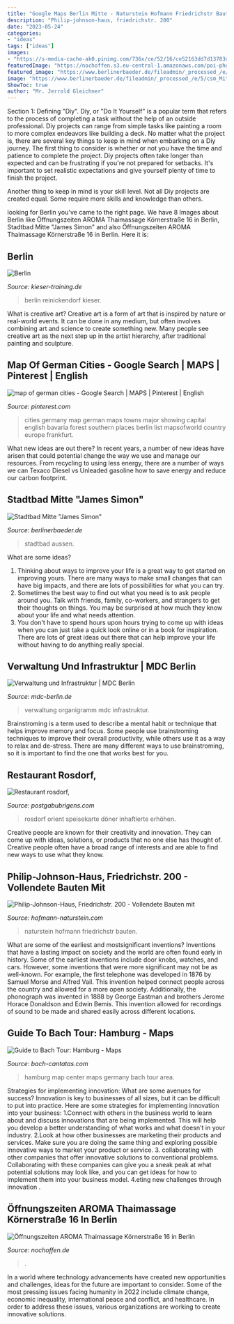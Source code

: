 ```yaml
---
title: "Google Maps Berlin Mitte - Naturstein Hofmann Friedrichstr Bauten"
description: "Philip-johnson-haus, friedrichstr. 200"
date: "2023-05-24"
categories:
- "ideas"
tags: ["ideas"]
images:
- "https://s-media-cache-ak0.pinimg.com/736x/ce/52/16/ce52163dd7d13783dd151bd7814e5ab2.jpg"
featuredImage: "https://nochoffen.s3.eu-central-1.amazonaws.com/poi-photos/berlin-manee-thaimassage/551486e8-690c-424d-a9bb-fa06c1072890.jpg"
featured_image: "https://www.berlinerbaeder.de/fileadmin/_processed_/e/5/csm_Mitte-aussen_fae4a4622a.jpg"
image: "https://www.berlinerbaeder.de/fileadmin/_processed_/e/5/csm_Mitte-aussen_fae4a4622a.jpg"
ShowToc: true
author: "Mr. Jerrold Gleichner"
---
```



Section 1: Defining "Diy".
Diy, or "Do It Yourself" is a popular term that refers to the process of completing a task without the help of an outside professional. Diy projects can range from simple tasks like painting a room to more complex endeavors like building a deck. No matter what the project is, there are several key things to keep in mind when embarking on a Diy journey.
The first thing to consider is whether or not you have the time and patience to complete the project. Diy projects often take longer than expected and can be frustrating if you're not prepared for setbacks. It's important to set realistic expectations and give yourself plenty of time to finish the project.

Another thing to keep in mind is your skill level. Not all Diy projects are created equal. Some require more skills and knowledge than others.

	

		
looking for Berlin you've came to the right page. We have 8 Images about Berlin like Öffnungszeiten AROMA Thaimassage Körnerstraße 16 in Berlin, Stadtbad Mitte &quot;James Simon&quot; and also Öffnungszeiten AROMA Thaimassage Körnerstraße 16 in Berlin. Here it is:
		
    
## Berlin

<img loading=lazy src="https://www.kieser-training.de/fileadmin/user_upload/Studios/Germany/Berlin/Berlin-Reinickendorf/Studio/neue_Studiobilder_2019/Berlin_Reinickendorf_Aussenaufnahme_01.jpg" onerror="this.onerror=null;this.src='https://tse3.mm.bing.net/th?id=OIP.FhrdWd-8y89_b6AIMejwTgHaEK&amp;pid=15.1';" alt="Berlin">

_Source: kieser-training.de_

>berlin reinickendorf kieser. 

	

What is creative art?
Creative art is a form of art that is inspired by nature or real-world events. It can be done in any medium, but often involves combining art and science to create something new. Many people see creative art as the next step up in the artist hierarchy, after traditional painting and sculpture.

    
## Map Of German Cities - Google Search | MAPS | Pinterest | English

<img loading=lazy src="https://s-media-cache-ak0.pinimg.com/736x/ce/52/16/ce52163dd7d13783dd151bd7814e5ab2.jpg" onerror="this.onerror=null;this.src='https://tse1.mm.bing.net/th?id=OIP.hlRoOXMTHn2o3su-R5-vcAHaHa&amp;pid=15.1';" alt="map of german cities - Google Search | MAPS | Pinterest | English">

_Source: pinterest.com_

>cities germany map german maps towns major showing capital english bavaria forest southern places berlin list mapsofworld country europe frankfurt. 

	

What new ideas are out there?
In recent years, a number of new ideas have arisen that could potential change the way we use and manage our resources. From recycling to using less energy, there are a number of ways we can Texaco Diesel vs Unleaded gasoline how to save energy and reduce our carbon footprint.

    
## Stadtbad Mitte &quot;James Simon&quot;

<img loading=lazy src="https://www.berlinerbaeder.de/fileadmin/_processed_/e/5/csm_Mitte-aussen_fae4a4622a.jpg" onerror="this.onerror=null;this.src='https://tse4.mm.bing.net/th?id=OIP.0PHO6BZWBMdwgOom0seIgAHaDx&amp;pid=15.1';" alt="Stadtbad Mitte &quot;James Simon&quot;">

_Source: berlinerbaeder.de_

>stadtbad aussen. 

	

What are some ideas?
1. Thinking about ways to improve your life is a great way to get started on improving yours. There are many ways to make small changes that can have big impacts, and there are lots of possibilities for what you can try.
2. Sometimes the best way to find out what you need is to ask people around you. Talk with friends, family, co-workers, and strangers to get their thoughts on things. You may be surprised at how much they know about your life and what needs attention.
3. You don't have to spend hours upon hours trying to come up with ideas when you can just take a quick look online or in a book for inspiration. There are lots of great ideas out there that can help improve your life without having to do anything really special.

    
## Verwaltung Und Infrastruktur | MDC Berlin

<img loading=lazy src="https://www.mdc-berlin.de/system/files/styles/mdc_original_size_mdc_mobile_1_5x/private/2020-08/Organigramm_DE_2008.PNG?itok=0O6piz0m" onerror="this.onerror=null;this.src='https://tse2.mm.bing.net/th?id=OIP.9GgmX-_4kVV61l8DBTv9vQHaFT&amp;pid=15.1';" alt="Verwaltung und Infrastruktur | MDC Berlin">

_Source: mdc-berlin.de_

>verwaltung organigramm mdc infrastruktur. 

	

Brainstroming is a term used to describe a mental habit or technique that helps improve memory and focus. Some people use brainstroming techniques to improve their overall productivity, while others use it as a way to relax and de-stress. There are many different ways to use brainstroming, so it is important to find the one that works best for you.

    
## Restaurant Rosdorf,

<img loading=lazy src="https://postgabubrigens.com/dvmp/k-xoeyNiuv5SqSwksrxOmgHaFP.jpg" onerror="this.onerror=null;this.src='https://tse2.mm.bing.net/th?id=OIP.H1f-RRl8hsnvbg9N680DLQAAAA&amp;pid=15.1';" alt="Restaurant rosdorf,">

_Source: postgabubrigens.com_

>rosdorf orient speisekarte döner inhaftierte erhöhen. 

	

Creative people are known for their creativity and innovation. They can come up with ideas, solutions, or products that no one else has thought of. Creative people often have a broad range of interests and are able to find new ways to use what they know.

    
## Philip-Johnson-Haus, Friedrichstr. 200 - Vollendete Bauten Mit

<img loading=lazy src="https://www.hofmann-naturstein.com/wp-content/uploads/philip-johnson-haus-berlin-07.jpg" onerror="this.onerror=null;this.src='https://tse3.mm.bing.net/th?id=OIP.ac4DBP44ycNlLRwjTclXiwHaJ7&amp;pid=15.1';" alt="Philip-Johnson-Haus, Friedrichstr. 200 - Vollendete Bauten mit">

_Source: hofmann-naturstein.com_

>naturstein hofmann friedrichstr bauten. 

	

What are some of the earliest and mostsignificant inventions?
Inventions that have a lasting impact on society and the world are often found early in history. Some of the earliest inventions include door knobs, watches, and cars. However, some inventions that were more significant may not be as well-known. For example, the first telephone was developed in 1876 by Samuel Morse and Alfred Vail. This invention helped connect people across the country and allowed for a more open society. Additionally, the phonograph was invented in 1888 by George Eastman and brothers Jerome Horace Donaldson and Edwin Bemis. This invention allowed for recordings of sound to be made and shared easily across different locations.

    
## Guide To Bach Tour: Hamburg - Maps

<img loading=lazy src="https://www.bach-cantatas.com/Pic-Tour-BIG/Hamburg-Map-1-Center.jpg" onerror="this.onerror=null;this.src='https://tse1.mm.bing.net/th?id=OIP.d4B3VQrz-bR2BIlCIhzXyQHaE0&amp;pid=15.1';" alt="Guide to Bach Tour: Hamburg - Maps">

_Source: bach-cantatas.com_

>hamburg map center maps germany bach tour area. 

	

Strategies for implementing innovation: What are some avenues for success?
Innovation is key to businesses of all sizes, but it can be difficult to put into practice. Here are some strategies for implementing innovation into your business:
1.Connect with others in the business world to learn about and discuss innovations that are being implemented. This will help you develop a better understanding of what works and what doesn't in your industry.
2.Look at how other businesses are marketing their products and services. Make sure you are doing the same thing and exploring possible innovative ways to market your product or service.
3. collaborating with other companies that offer innovative solutions to conventional problems. Collaborating with these companies can give you a sneak peak at what potential solutions may look like, and you can get ideas for how to implement them into your business model.
4.eting new challenges through innovation .

    
## Öffnungszeiten AROMA Thaimassage Körnerstraße 16 In Berlin

<img loading=lazy src="https://nochoffen.s3.eu-central-1.amazonaws.com/poi-photos/berlin-manee-thaimassage/551486e8-690c-424d-a9bb-fa06c1072890.jpg" onerror="this.onerror=null;this.src='https://tse3.mm.bing.net/th?id=OIP.RBftEjzDx9zdsT4B9osnfAHaMD&amp;pid=15.1';" alt="Öffnungszeiten AROMA Thaimassage Körnerstraße 16 in Berlin">

_Source: nochoffen.de_

>. 

	

In a world where technology advancements have created new opportunities and challenges, ideas for the future are important to consider. Some of the most pressing issues facing humanity in 2022 include climate change, economic inequality, international peace and conflict, and healthcare. In order to address these issues, various organizations are working to create innovative solutions.

